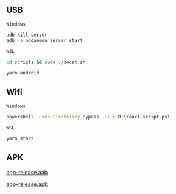 ## USB
`Windows`
```bash
adb kill-server
adb -a nodaemon server start
```
`WSL`
```bash
cd scripts && sudo ./socat.sh
```
```bash
yarn android
```

## Wifi
`Windows`
```bash
powershell -ExecutionPolicy Bypass -File D:\react-script.ps1
```
`WSL`
```bash
yarn start
```

## APK
[app-release.aab](https://drive.google.com/file/d/1lTcud96ZgEMELTtOYApcrp1nfTCHACoF/view?usp=sharing)

[app-release.apk](https://drive.google.com/file/d/16WcMJPqMwwNyCT9i3jmMT9XRVdBLh2Ls/view)